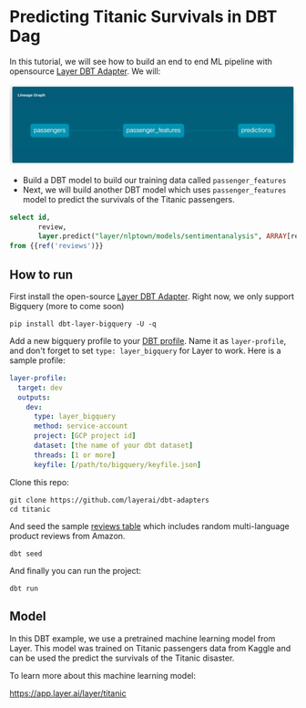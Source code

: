 # Predicting Titanic Survivals in DBT Dag

In this tutorial, we will see how to build an end to end ML pipeline with opensource [Layer DBT Adapter](https://github.com/layerai/dbt-adapters). We will:

![Layer Titanic Survivals DBT Dag](assets/layer_dbt_dag.png)

- Build a DBT model to build our training data called `passenger_features`
- Next, we will build another DBT model which uses `passenger_features` model to predict the survivals of the Titanic passengers.

```sql
select id,
       review,
       layer.predict("layer/nlptown/models/sentimentanalysis", ARRAY[review])
from {{ref('reviews')}}
```

## How to run

First install the open-source [Layer DBT Adapter](https://github.com/layerai/dbt-adapters). Right now, we only support Bigquery (more to come soon)

```shell
pip install dbt-layer-bigquery -U -q
```

Add a new bigquery profile to your [DBT profile](https://docs.getdbt.com/dbt-cli/configure-your-profile/). Name it as `layer-profile`, and don't forget to set `type: layer_bigquery` for Layer to work. Here is a sample profile:


```yaml
layer-profile:
  target: dev
  outputs:
    dev:
      type: layer_bigquery
      method: service-account
      project: [GCP project id]
      dataset: [the name of your dbt dataset]
      threads: [1 or more]
      keyfile: [/path/to/bigquery/keyfile.json]
```

Clone this repo:
```shell
git clone https://github.com/layerai/dbt-adapters
cd titanic
```

And seed the sample [reviews table](seeds/reviews.csv) which includes random multi-language product reviews from Amazon.

```shell
dbt seed
```

And finally you can run the project:

```shell
dbt run
```


## Model

In this DBT example, we use a pretrained machine learning model from Layer. This model was trained on Titanic passengers data from Kaggle and can be used the predict the survivals of the Titanic disaster.

To learn more about this machine learning model:

https://app.layer.ai/layer/titanic